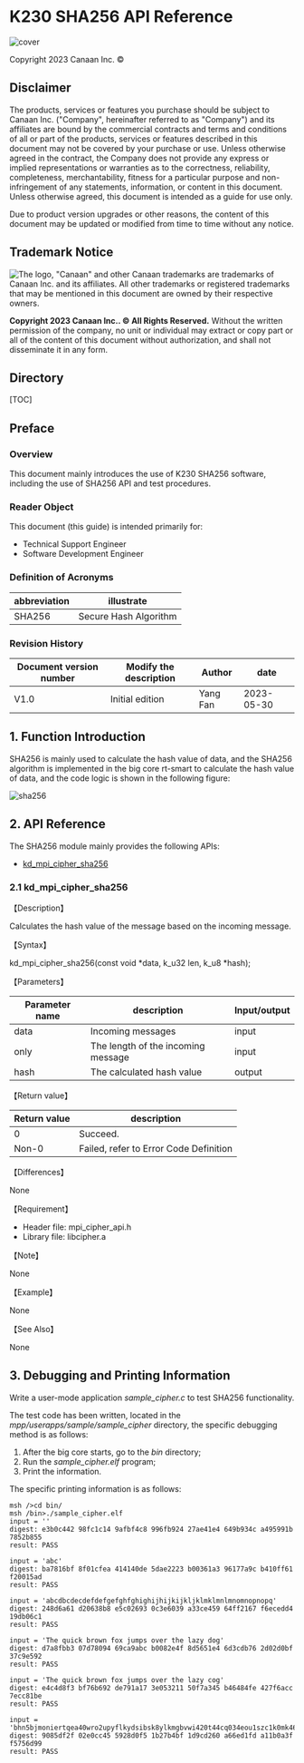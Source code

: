 # K230 SHA256 API Reference

![cover](../../../../zh/01_software/board/mpp/images/canaan-cover.png)

Copyright 2023 Canaan Inc. ©

<div style="page-break-after:always"></div>

## Disclaimer

The products, services or features you purchase should be subject to Canaan Inc. ("Company", hereinafter referred to as "Company") and its affiliates are bound by the commercial contracts and terms and conditions of all or part of the products, services or features described in this document may not be covered by your purchase or use. Unless otherwise agreed in the contract, the Company does not provide any express or implied representations or warranties as to the correctness, reliability, completeness, merchantability, fitness for a particular purpose and non-infringement of any statements, information, or content in this document. Unless otherwise agreed, this document is intended as a guide for use only.

Due to product version upgrades or other reasons, the content of this document may be updated or modified from time to time without any notice.

## Trademark Notice

![The logo](../../../../zh/01_software/board/mpp/images/logo.png), "Canaan" and other Canaan trademarks are trademarks of Canaan Inc. and its affiliates. All other trademarks or registered trademarks that may be mentioned in this document are owned by their respective owners.

**Copyright 2023 Canaan Inc.. © All Rights Reserved.**
Without the written permission of the company, no unit or individual may extract or copy part or all of the content of this document without authorization, and shall not disseminate it in any form.

<div style="page-break-after:always"></div>

## Directory

[TOC]

## Preface

### Overview

This document mainly introduces the use of K230 SHA256 software, including the use of SHA256 API and test procedures.

### Reader Object

This document (this guide) is intended primarily for:

- Technical Support Engineer
- Software Development Engineer

### Definition of Acronyms

| abbreviation    | illustrate |
| ----    | ---- |
| SHA256  | Secure Hash Algorithm   |

### Revision History

| Document version number | Modify the description | Author     | date       |
| ---------- | -------- | ---------- | ---------- |
| V1.0       | Initial edition     | Yang Fan          | 2023-05-30 |

## 1. Function Introduction

SHA256 is mainly used to calculate the hash value of data, and the SHA256 algorithm is implemented in the big core rt-smart to calculate the hash value of data, and the code logic is shown in the following figure:

![sha256](../../../../zh/01_software/board/mpp/images/sha256.png)

## 2. API Reference

The SHA256 module mainly provides the following APIs:

- [kd_mpi_cipher_sha256](#21-kd_mpi_cipher_sha256)

### 2.1 kd_mpi_cipher_sha256

【Description】

Calculates the hash value of the message based on the incoming message.

【Syntax】

kd_mpi_cipher_sha256(const void \*data, k_u32 len, k_u8 \*hash);

【Parameters】

| Parameter name        | description                          | Input/output |
|-----------------|-------------------------------|-----------|
| data            | Incoming messages                      | input      |
| only            | The length of the incoming message                    | input      |
| hash            | The calculated hash value               | output      |

【Return value】

| Return value  | description                            |
|---------|---------------------------------|
| 0       | Succeed.                          |
| Non-0    | Failed, refer to Error Code Definition |

【Differences】

None

【Requirement】

- Header file: mpi_cipher_api.h
- Library file: libcipher.a

【Note】

None

【Example】

None

【See Also】

None

## 3. Debugging and Printing Information

Write a user-mode application *sample_cipher.c* to test SHA256 functionality.

The test code has been written, located in the *mpp/userapps/sample/sample_cipher* directory, the specific debugging method is as follows:

1. After the big core starts, go to the *bin* directory;
1. Run the *sample_cipher.elf* program;
1. Print the information.

The specific printing information is as follows:

```shell
msh />cd bin/
msh /bin>./sample_cipher.elf
input = ''
digest: e3b0c442 98fc1c14 9afbf4c8 996fb924 27ae41e4 649b934c a495991b 7852b855
result: PASS

input = 'abc'
digest: ba7816bf 8f01cfea 414140de 5dae2223 b00361a3 96177a9c b410ff61 f20015ad
result: PASS

input = 'abcdbcdecdefdefgefghfghighijhijkijkljklmklmnlmnomnopnopq'
digest: 248d6a61 d20638b8 e5c02693 0c3e6039 a33ce459 64ff2167 f6ecedd4 19db06c1
result: PASS

input = 'The quick brown fox jumps over the lazy dog'
digest: d7a8fbb3 07d78094 69ca9abc b0082e4f 8d5651e4 6d3cdb76 2d02d0bf 37c9e592
result: PASS

input = 'The quick brown fox jumps over the lazy cog'
digest: e4c4d8f3 bf76b692 de791a17 3e053211 50f7a345 b46484fe 427f6acc 7ecc81be
result: PASS

input = 'bhn5bjmoniertqea40wro2upyflkydsibsk8ylkmgbvwi420t44cq034eou1szc1k0mk46oeb7ktzmlxqkbte2sy'
digest: 9085df2f 02e0cc45 5928d0f5 1b27b4bf 1d9cd260 a66ed1fd a11b0a3f f5756d99
result: PASS
```
